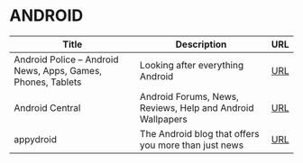 # ANDROID

Title | Description | URL
--- | --- | ---
Android Police – Android News, Apps, Games, Phones, Tablets | Looking after everything Android | [URL](http://www.androidpolice.com/feed/)
Android Central | Android Forums, News, Reviews, Help and Android Wallpapers | [URL](https://www.androidcentral.com/feed)
appydroid | The Android blog that offers you more than just news | [URL](https://appydroid.eu/rss/)